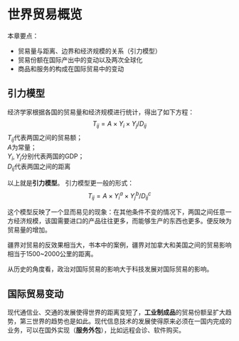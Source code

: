 # 世界贸易概览

本章要点：
- 贸易量与距离、边界和经济规模的关系（引力模型）
- 贸易份额在国际产出中的变动以及两次全球化
- 商品和服务的构成在国际贸易中的变动

## 引力模型

经济学家根据各国的贸易量和经济规模进行统计，得出了如下方程：
$$
T_{ij} = A \times Y_i \times Y_j / D_{ij}
$$
$T_{ij}$代表两国之间的贸易额；  
$A$为常量；  
$Y_i, Y_j$分别代表两国的GDP；  
$D_{ij}$代表两国之间的距离  

以上就是**引力模型**。
引力模型更一般的形式：  
$$
T_{ij} = A \times Y^a_i \times Y^b_j /D^c_{ij}
$$

这个模型反映了一个显而易见的现象：在其他条件不变的情况下，两国之间任意一方经济规模，该国需要进口的产品往往更多，而能够生产的东西也更多。便反映为贸易量的增加。

疆界对贸易的反效果相当大，书本中的案例，疆界对加拿大和美国之间的贸易影响相当于1500~2000公里的距离。

从历史的角度看，政治对国际贸易的影响大于科技发展对国际贸易的影响。

## 国际贸易变动

现代通信业、交通的发展使得世界的距离变短了，**工业制成品**的贸易份额呈扩大趋势，第三世界的趋势也是如此。现代信息技术的发展使得原来必须在一国内完成的业务，可以在国外实现（**服务外包**），比如远程会诊、软件购买。

